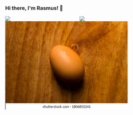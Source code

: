 ### Hi there, I'm Rasmus! 👋

<img align="left" width="47%" src="https://github-readme-stats.vercel.app/api?username=RasmusKlaaser&theme=radical" />
<img align="left" width="47%" src="https://github-readme-stats.vercel.app/api/top-langs/?username=RasmusKlaaser&layout=compact" />

<img src="https://raw.githubusercontent.com/RasmusKlaaser/RasmusKlaaser/main/phoyo-brown-egg-on-woodern-260nw-1806855241.webp" />
